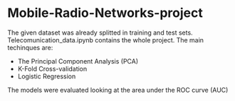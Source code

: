 # Mobile-Radio-Networks-project
The given dataset was already splitted in training and test sets. 
Telecomunication_data.ipynb contains the whole project. The main techinques are:
- The Principal Component Analysis (PCA)
- K-Fold Cross-validation
- Logistic Regression 

The models were evaluated looking at the area under the ROC curve (AUC)
